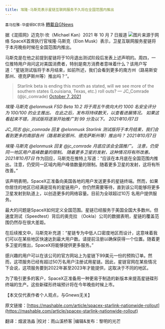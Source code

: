 ```yaml
---
title: 埃隆·马斯克表示星链互联网服务不久将在全国范围内推出
---
```

`喜马拉雅-华盛顿DC农场` [轉載自GNews](https://gnews.org/zh-hans/1580542/)

据《混搭网》迈克尔·坎（Michael Kan）2021 年 10 月 7 日报道
![](https://assets.gnews.org/wp-content/uploads/2021/10/Picture1-2.png)图片来源于网络
SpaceX首席执行官埃隆·马斯克（Elon Musk）表示，卫星互联网服务星链将于本月晚些时候在全国范围内推出。

马斯克是在他之前提到星链将于10月退出测试阶段后发表上述声明的。周四，一位推特用户询问这对美国消费者，特别是南方消费者意味着什么？该用户写道：“星链测试版将于本月结束，如前所述，我们会看到更多的南方州（路易斯安那州、德克萨斯州等）推出吗？”。



> Starlink beta is ending this month as stated, will we see more of the southern states (Louisiana, Texas, etc.) roll outs?
> — JC\_Comrade (@jc\_comrade) [October 7, 2021](https://twitter.com/jc_comrade/status/1446108729816977424?ref_src=twsrc%5Etfw)


*埃隆·马斯克 @elonmusk*
*FSD Beta 10.2 将于周五午夜向大约 1000 名安全评分为 100/100 的业主推出。*
*在此之后，发布将持续数天，以查看进展情况。*
*如果这看起来不错，测试版将逐渐开始推广到 99 分及以下。*
*2021年10月7日*
 
*JC\_同志 @jc\_comrade*
*回复 @elonmusk Starlink 测试版将于本月结束，我们会看到更多的南部各州（路易斯安那州、德克萨斯州等）推出吗？*
*2021年10月7日*
 
*埃隆·马斯克 @elonmusk*
*回复 @jc\_comrade 月底应该会全国推广。 注意，仍受同一地区用户高峰数量的限制。*
*随着更多卫星的发射，这种情况将有所改善。*
*2021年10月7日*
作为回应，马斯克在推特上写道：“应该在本月底在全国范围内推出。注意，仍受同一区域内用户峰值数量的限制。随着更多卫星的发射，这将有所改善。”

该声明表明，SpaceX正准备向美国各地的用户发送更多的星链终端。然而，如果你居住的地区已经满是现有的星链用户，你仍然需要等待，直到该公司能够将更多卫星发射到轨道上，以创造更多的网络容量。目前为全球超过10万 名用户提供服务。

最大的问题是SpaceX如何定义全国范围。星链已经服务于美国全国大多数州。但速度测试（Speedtest）背后的奥克拉 （Ookla）公司的数据表明，星链的覆盖范围仍然存在很大差距。

在后续推文中，马斯克补充道：“星链专为中低人口密度地区而设计，这意味着我们可以在某些地区快速达到最大用户数。请提前注册以确保获得一个位置。随着更多卫星的推出，SpaceX将能够提供更多服务。”

感兴趣的用户可以在该公司的官方网站上为星链下99美元一份的预购订单。然而，这项服务已经有超过50万名用户注册试用星链。因此，星链官网在某些情况下会说，这项服务要到2022年甚至2023年才能提供，这取决于不同的地区。

为了吸引更多的客户，SpaceX正准备用一种更易于制造的新版本来提高星链碟形终端的生产。这些新碟形终端预计将在今年晚些时候上市。

【本文仅代表作者个人观点，与Gnews无关】

原文链接：[https://mashable.com/article/spacex-starlink-nationwide-rollout](https://mashable.com/article/spacex-starlink-nationwide-rollout)

翻译：烟波浩淼 |校对：雨山溪桥客 |编辑&发布：黎明的光芒

